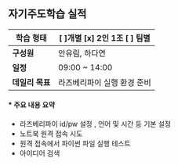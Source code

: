 ## 자기주도학습 실적


| **학습 형태** | [ ]개별 [x] 2인 1조 [ ] 팀별 |
| ------------- | -------------------------- |
| **구성원** | 안유림, 하다연 |
| **일정** | 09:00 ~ 14:00 |
| **데일리 목표** | 라즈베리파이 실행 환경 준비 |



#### * 주요 내용 요약

- 라즈베리파이 id/pw 설정 , 언어 및 시간 등 기본 설정
- 노트북 원격 접속 시도
- 원격 접속에서 파이썬 파일 실행 테스트
- 아이디어 검색
